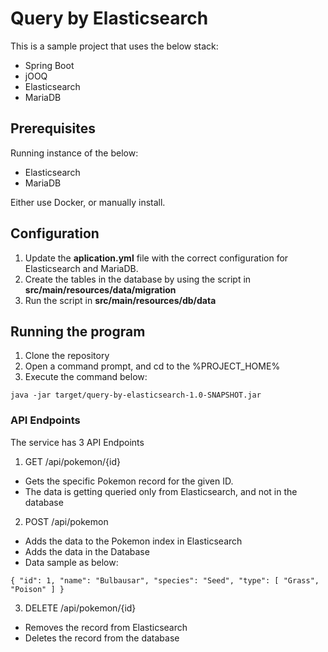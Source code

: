 # Query by Elasticsearch

This is a sample project that uses the below stack:
- Spring Boot
- jOOQ
- Elasticsearch
- MariaDB

## Prerequisites

Running instance of the below:
- Elasticsearch
- MariaDB

Either use Docker, or manually install.

## Configuration

1. Update the __aplication.yml__ file with the correct configuration for Elasticsearch and MariaDB.
2. Create the tables in the database by using the script in __src/main/resources/data/migration__
3. Run the script in __src/main/resources/db/data__

## Running the program

1. Clone the repository
2. Open a command prompt, and cd to the %PROJECT_HOME%
3. Execute the command below:

`
 java -jar target/query-by-elasticsearch-1.0-SNAPSHOT.jar
`

### API Endpoints

The service has 3 API Endpoints

1. GET /api/pokemon/{id}
- Gets the specific Pokemon record for the given ID.
- The data is getting queried only from Elasticsearch, and not in the database

2. POST /api/pokemon
- Adds the data to the Pokemon index in Elasticsearch
- Adds the data in the Database
- Data sample as below:

`
{
	"id": 1,
	"name": "Bulbausar",
	"species": "Seed",
	"type": [
		"Grass",
		"Poison"
	]
}
`

3. DELETE /api/pokemon/{id}
- Removes the record from Elasticsearch
- Deletes the record from the database
